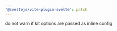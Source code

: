 ```yaml
---
'@sveltejs/vite-plugin-svelte': patch
---
```


do not warn if kit options are passed as inline config
